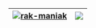 <table>
  <thead>
    <tr>
      <th>
        <a href="https://github.com/RAK-MANIAK/RAK-MANIAK">
          <img align="center" src="https://github-readme-stats-sigma-five.vercel.app/api?username=rak-maniak&amp;show_icons=true&amp;theme=dracula&amp;hide_border=true" alt="rak-maniak" style="max-width: 100%;">
        </a>
      </th>
      <th>
        <a href="https://github.com/RAK-MANIAK/RAK-MANIAK">
          <img align="center" src="https://github-readme-stats-sigma-five.vercel.app/api/top-langs/?username=rak-maniak&amp;layout=compact&amp;theme=dracula&amp;hide_border=true" style="max-width: 100%;">
        </a>
      </th>
      </tr>
  </thead>
</table>

